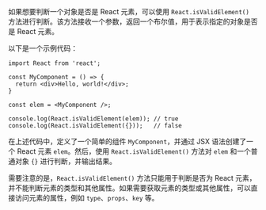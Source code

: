 如果想要判断一个对象是否是 React 元素，可以使用 `React.isValidElement()` 方法进行判断。该方法接收一个参数，返回一个布尔值，用于表示指定的对象是否是 React 元素。

以下是一个示例代码：

```react
import React from 'react';

const MyComponent = () => {
  return <div>Hello, world!</div>;
}

const elem = <MyComponent />;

console.log(React.isValidElement(elem)); // true
console.log(React.isValidElement({}));   // false
```

在上述代码中，定义了一个简单的组件 `MyComponent`，并通过 JSX 语法创建了一个 React 元素 `elem`。然后，使用 `React.isValidElement()` 方法对 `elem` 和一个普通对象 `{}` 进行判断，并输出结果。

需要注意的是，`React.isValidElement()` 方法只能用于判断是否为 React 元素，并不能判断元素的类型和其他属性。如果需要获取元素的类型或其他属性，可以直接访问元素的属性，例如 `type`、`props`、`key` 等。